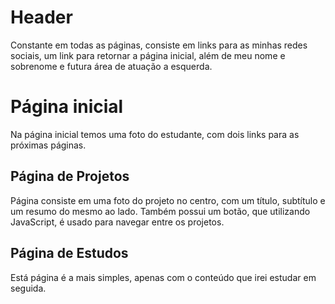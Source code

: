 # Header

Constante em todas as páginas, consiste em links para as minhas redes sociais, um link para retornar a página inicial, além de meu nome e sobrenome e futura área de atuação a esquerda.

# Página inicial

Na página inicial temos uma foto do estudante, com dois links para as próximas páginas.

## Página de Projetos

Página consiste em uma foto do projeto no centro, com um título, subtítulo e um resumo do mesmo ao lado. Também possui um botão, que utilizando JavaScript, é usado para navegar entre os projetos.

## Página de Estudos

Está página é a mais simples, apenas com o conteúdo que irei estudar em seguida.